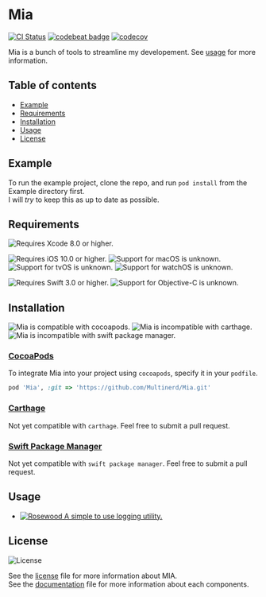 # Mia

[![CI Status](http://img.shields.io/travis/multinerd/Mia.svg?style=flat)](https://travis-ci.org/multinerd/Mia)
[![codebeat badge](https://codebeat.co/badges/c2d27f95-2d07-4e0f-a321-2c98c629fd1f)](https://codebeat.co/projects/github-com-multinerd-mia-master)
[![codecov](https://codecov.io/gh/multinerd/Mia/branch/master/graph/badge.svg)](https://codecov.io/gh/multinerd/Mia)

Mia is a bunch of tools to streamline my developement. See [usage](#usage) for more information.





## Table of contents 

* [Example](#example)
* [Requirements](#requirements)
* [Installation](#installation)
* [Usage](#usage)
* [License](#license)





## Example

To run the example project, clone the repo, and run `pod install` from the Example directory first.  
I will *try* to keep this as up to date as possible.





## Requirements

![Requires Xcode 8.0 or higher.][xcodeBadge]

![Requires iOS 10.0 or higher.][iosBadge]
![Support for macOS is unknown.][macBadge]
![Support for tvOS is unknown.][tvBadge]
![Support for watchOS is unknown.][watchBadge]

![Requires Swift 3.0 or higher.][swiftBadge]
![Support for Objective-C is unknown.][objcBadge]

[xcodeBadge]: https://img.shields.io/badge/xcode-8.0+-a.svg?style=flat&colorA=212121&colorB=00B0FF 

[iosBadge]: https://img.shields.io/badge/ios-10.0+-a.svg?style=flat&colorA=212121&colorB=616161 
[macBadge]: https://img.shields.io/badge/macOS-unknown-a.svg?style=flat&colorA=212121&colorB=616161 
[tvBadge]: https://img.shields.io/badge/tvOS-unknown-a.svg?style=flat&colorA=212121&colorB=616161 
[watchBadge]: https://img.shields.io/badge/watchOS-unknown-a.svg?style=flat&colorA=212121&colorB=616161 

[swiftBadge]: https://img.shields.io/badge/swift-3.0+-a.svg?style=flat&colorA=212121&colorB=FD7935
[objcBadge]: https://img.shields.io/badge/objective--c-unknown-a.svg?style=flat&colorA=212121&colorB=616161 





## Installation

![Mia is compatible with cocoapods.][cocoapodsBadge]
![Mia is incompatible with carthage.][carthageBadge]
![Mia is incompatible with swift package manager.][spmBadge]


### [CocoaPods](http://cocoapods.org)

To integrate Mia into your project using `cocoapods`, specify it in your `podfile`.

```ruby
pod 'Mia', :git => 'https://github.com/Multinerd/Mia.git'
```


### [Carthage](https://github.com/Carthage/Carthage)

Not yet compatible with `carthage`. Feel free to submit a pull request.


### [Swift Package Manager](https://swift.org/package-manager/)

Not yet compatible with `swift package manager`. Feel free to submit a pull request.

[cocoapodsBadge]: https://img.shields.io/badge/cocoapods-compatible-a.svg?style=flat&colorA=212121&colorB=00C853
[carthageBadge]: https://img.shields.io/badge/carthage-incompatible-red.svg?style=flat&colorA=212121&colorB=E53935
[spmBadge]: https://img.shields.io/badge/spm-incompatible-red.svg?style=flat&colorA=212121&colorB=E53935 




## Usage

- [![Rosewood][rosewoodBadge] A simple to use logging utility.][rosewoodURL]


[rosewoodBadge]: https://img.shields.io/badge/logging-rosewood-a.svg?style=flat&colorA=212121&colorB=F48FB1 
[rosewoodURL]: https://github.com/multinerd/Mia/blob/master/Documentation/Rosewood.md




## License

![License][licenseBadge]

See the [license][licenseURL] file for more information about MIA.  
See the [documentation][documentationURL] file for more information about each components.  

[licenseBadge]: https://img.shields.io/badge/license-MIT-a.svg?style=flat&colorA=212121&colorB=616161 
[licenseURL]: https://github.com/multinerd/Mia/blob/master/LICENSE
[documentationURL]: https://github.com/multinerd/Mia/tree/master/Documentation



